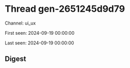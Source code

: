 # Thread gen-2651245d9d79
Channel: ui_ux

First seen: 2024-09-19 00:00:00

Last seen: 2024-09-19 00:00:00

## Digest


